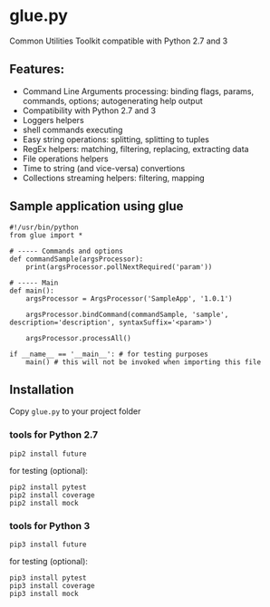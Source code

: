 # glue.py
Common Utilities Toolkit compatible with Python 2.7 and 3

## Features:
* Command Line Arguments processing: binding flags, params, commands, options; autogenerating help output
* Compatibility with Python 2.7 and 3
* Loggers helpers
* shell commands executing
* Easy string operations: splitting, splitting to tuples
* RegEx helpers: matching, filtering, replacing, extracting data
* File operations helpers
* Time to string (and vice-versa) convertions
* Collections streaming helpers: filtering, mapping

## Sample application using glue
```
#!/usr/bin/python
from glue import *

# ----- Commands and options
def commandSample(argsProcessor):
	print(argsProcessor.pollNextRequired('param'))

# ----- Main
def main():
	argsProcessor = ArgsProcessor('SampleApp', '1.0.1')

	argsProcessor.bindCommand(commandSample, 'sample', description='description', syntaxSuffix='<param>')
	
	argsProcessor.processAll()

if __name__ == '__main__': # for testing purposes
	main() # this will not be invoked when importing this file
```

## Installation
Copy ```glue.py``` to your project folder
### tools for Python 2.7
```
pip2 install future
```
for testing (optional):
```
pip2 install pytest
pip2 install coverage
pip2 install mock
```
### tools for Python 3
```
pip3 install future
```
for testing (optional):
```
pip3 install pytest
pip3 install coverage
pip3 install mock
```